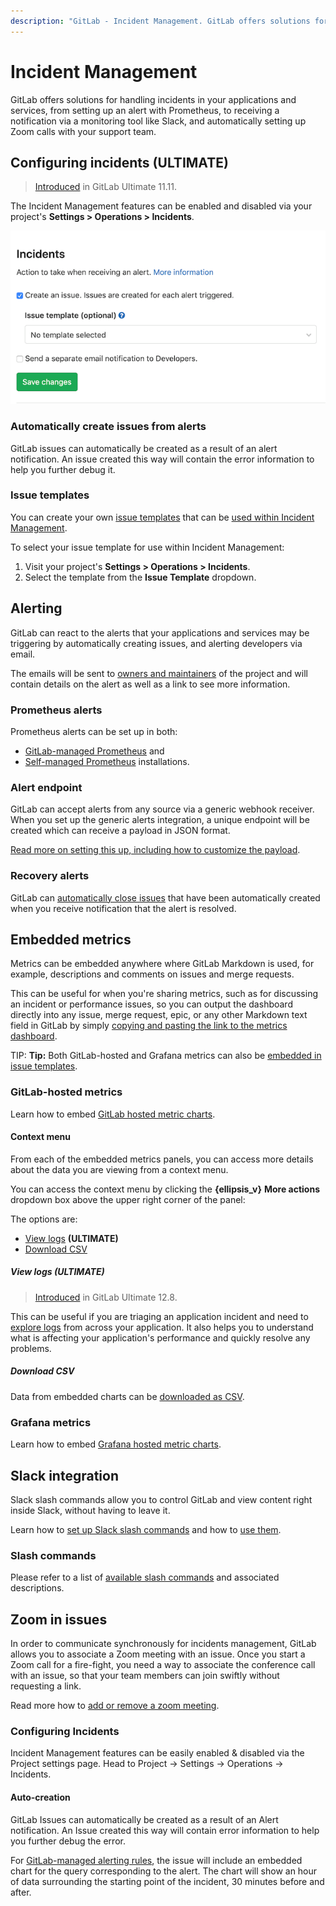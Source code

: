 ```yaml
---
description: "GitLab - Incident Management. GitLab offers solutions for handling incidents in your applications and services"
---
```


# Incident Management

GitLab offers solutions for handling incidents in your applications and services,
from setting up an alert with Prometheus, to receiving a notification via a
monitoring tool like Slack, and automatically setting up Zoom calls with your
support team.

## Configuring incidents **(ULTIMATE)**

> [Introduced](https://gitlab.com/gitlab-org/gitlab/issues/4925) in GitLab Ultimate 11.11.

The Incident Management features can be enabled and disabled via your project's
**Settings > Operations > Incidents**.

![Incident Management Settings](img/incident_management_settings.png)

### Automatically create issues from alerts

GitLab issues can automatically be created as a result of an alert notification.
An issue created this way will contain the error information to help you further
debug it.

### Issue templates

You can create your own [issue templates](../project/description_templates.md#creating-issue-templates)
that can be [used within Incident Management](../project/integrations/prometheus.md#taking-action-on-incidents-ultimate).

To select your issue template for use within Incident Management:

1. Visit your project's **Settings > Operations > Incidents**.
1. Select the template from the **Issue Template** dropdown.

## Alerting

GitLab can react to the alerts that your applications and services may be
triggering by automatically creating issues, and alerting developers via email.

The emails will be sent to [owners and maintainers](../permissions.md) of the project and will contain details on the alert as well as a link to see more information.

### Prometheus alerts

Prometheus alerts can be set up in both:

- [GitLab-managed Prometheus](../project/integrations/prometheus.md#setting-up-alerts-for-prometheus-metrics-ultimate) and
- [Self-managed Prometheus](../project/integrations/prometheus.md#external-prometheus-instances) installations.

### Alert endpoint

GitLab can accept alerts from any source via a generic webhook receiver. When
you set up the generic alerts integration, a unique endpoint will
be created which can receive a payload in JSON format.

[Read more on setting this up, including how to customize the payload](../project/integrations/generic_alerts.md).

### Recovery alerts

GitLab can [automatically close issues](../project/integrations/prometheus.md#taking-action-on-incidents-ultimate)
that have been automatically created when you receive notification that the
alert is resolved.

## Embedded metrics

Metrics can be embedded anywhere where GitLab Markdown is used, for example,
descriptions and comments on issues and merge requests.

This can be useful for when you're sharing metrics, such as for discussing
an incident or performance issues, so you can output the dashboard directly
into any issue, merge request, epic, or any other Markdown text field in GitLab
by simply [copying and pasting the link to the metrics dashboard](../project/integrations/prometheus.md#embedding-gitlab-managed-kubernetes-metrics).

TIP: **Tip:**
Both GitLab-hosted and Grafana metrics can also be
[embedded in issue templates](../project/integrations/prometheus.md#embedding-metrics-in-issue-templates).

### GitLab-hosted metrics

Learn how to embed [GitLab hosted metric charts](../project/integrations/prometheus.md#embedding-metric-charts-within-gitlab-flavored-markdown).

#### Context menu

From each of the embedded metrics panels, you can access more details
about the data you are viewing from a context menu.

You can access the context menu by clicking the **{ellipsis_v}** **More actions**
dropdown box above the upper right corner of the panel:

The options are:

- [View logs](#view-logs-ultimate) **(ULTIMATE)**
- [Download CSV](#download-csv)

##### View logs **(ULTIMATE)**

> [Introduced](https://gitlab.com/gitlab-org/gitlab/issues/201846) in GitLab Ultimate 12.8.

This can be useful if you are triaging an application incident and need to
[explore logs](../project/integrations/prometheus.md#view-logs-ultimate)
from across your application. It also helps you to understand
what is affecting your application's performance and quickly resolve any problems.

##### Download CSV

Data from embedded charts can be [downloaded as CSV](../project/integrations/prometheus.md#downloading-data-as-csv).

### Grafana metrics

Learn how to embed [Grafana hosted metric charts](../project/integrations/prometheus.md#embedding-grafana-charts).

## Slack integration

Slack slash commands allow you to control GitLab and view content right inside
Slack, without having to leave it.

Learn how to [set up Slack slash commands](../project/integrations/slack_slash_commands.md)
and how to [use them](../../integration/slash_commands.md).

### Slash commands

Please refer to a list of [available slash commands](../../integration/slash_commands.md) and associated descriptions.

## Zoom in issues

In order to communicate synchronously for incidents management, GitLab allows you to
associate a Zoom meeting with an issue. Once you start a Zoom call for a fire-fight,
you need a way to associate the conference call with an issue, so that your team
members can join swiftly without requesting a link.

Read more how to [add or remove a zoom meeting](../project/issues/associate_zoom_meeting.md).

### Configuring Incidents

Incident Management features can be easily enabled & disabled via the Project settings page. Head to Project -> Settings -> Operations -> Incidents.

#### Auto-creation

GitLab Issues can automatically be created as a result of an Alert notification. An Issue created this way will contain error information to help you further debug the error.

For [GitLab-managed alerting rules](../project/integrations/prometheus.md#setting-up-alerts-for-prometheus-metrics-ultimate), the issue will include an embedded chart for the query corresponding to the alert. The chart will show an hour of data surrounding the starting point of the incident, 30 minutes before and after.
